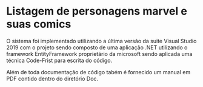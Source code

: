 # Listagem de personagens marvel e suas comics

O sistema foi implementado utilizando a última versão da suite Visual Studio 2019 com o projeto sendo composto de uma aplicação .NET utilizando o framework EntityFramework proprietário da microsoft sendo aplicada uma técnica Code-Frist para escrita do código. 

Além de toda documentação de código tabém é fornecido um manual em PDF contido dentro do diretório Doc.
